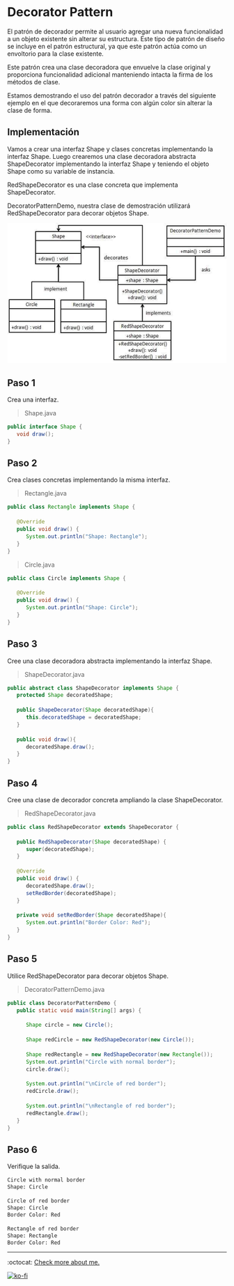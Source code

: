 # Decorator Pattern

El patrón de decorador permite al usuario agregar una nueva funcionalidad a un objeto existente sin alterar su estructura. Este tipo de patrón de diseño se incluye en el patrón estructural, ya que este patrón actúa como un envoltorio para la clase existente.

Este patrón crea una clase decoradora que envuelve la clase original y proporciona funcionalidad adicional manteniendo intacta la firma de los métodos de clase.

Estamos demostrando el uso del patrón decorador a través del siguiente ejemplo en el que decoraremos una forma con algún color sin alterar la clase de forma.

## Implementación

Vamos a crear una interfaz Shape y clases concretas implementando la interfaz Shape. Luego crearemos una clase decoradora abstracta ShapeDecorator implementando la interfaz Shape y teniendo el objeto Shape como su variable de instancia.

RedShapeDecorator es una clase concreta que implementa ShapeDecorator.

DecoratorPatternDemo, nuestra clase de demostración utilizará RedShapeDecorator para decorar objetos Shape.

![UML Diagram](decorator_pattern_uml_diagram.jpg)

## Paso 1

Crea una interfaz.

> Shape.java

```java
public interface Shape {
   void draw();
}
```

## Paso 2

Crea clases concretas implementando la misma interfaz.

> Rectangle.java

```java
public class Rectangle implements Shape {

   @Override
   public void draw() {
      System.out.println("Shape: Rectangle");
   }
}
```

> Circle.java

```java
public class Circle implements Shape {

   @Override
   public void draw() {
      System.out.println("Shape: Circle");
   }
}
```

## Paso 3

Cree una clase decoradora abstracta implementando la interfaz Shape.

> ShapeDecorator.java

```java
public abstract class ShapeDecorator implements Shape {
   protected Shape decoratedShape;

   public ShapeDecorator(Shape decoratedShape){
      this.decoratedShape = decoratedShape;
   }

   public void draw(){
      decoratedShape.draw();
   }
}
```

## Paso 4

Cree una clase de decorador concreta ampliando la clase ShapeDecorator.

> RedShapeDecorator.java

```java
public class RedShapeDecorator extends ShapeDecorator {

   public RedShapeDecorator(Shape decoratedShape) {
      super(decoratedShape);
   }

   @Override
   public void draw() {
      decoratedShape.draw();
      setRedBorder(decoratedShape);
   }

   private void setRedBorder(Shape decoratedShape){
      System.out.println("Border Color: Red");
   }
}
```

## Paso 5

Utilice RedShapeDecorator para decorar objetos Shape.

> DecoratorPatternDemo.java

```java
public class DecoratorPatternDemo {
   public static void main(String[] args) {

      Shape circle = new Circle();

      Shape redCircle = new RedShapeDecorator(new Circle());

      Shape redRectangle = new RedShapeDecorator(new Rectangle());
      System.out.println("Circle with normal border");
      circle.draw();

      System.out.println("\nCircle of red border");
      redCircle.draw();

      System.out.println("\nRectangle of red border");
      redRectangle.draw();
   }
}
```

## Paso 6

Verifique la salida.

```note
Circle with normal border
Shape: Circle

Circle of red border
Shape: Circle
Border Color: Red

Rectangle of red border
Shape: Rectangle
Border Color: Red
```

---
:octocat: [Check more about me.](https://github.com/FernandoCalmet)

[![ko-fi](https://www.ko-fi.com/img/githubbutton_sm.svg)](https://ko-fi.com/T6T41JKMI)
